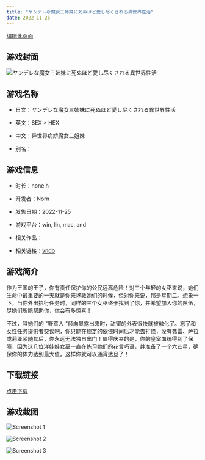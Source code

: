 ```yaml
---
title: "ヤンデレな魔女三姉妹に死ぬほど愛し尽くされる異世界性活"
date: 2022-11-25
---
```

[编辑此页面](https://github.com/ACG-3/ADV3-source/blob/main/source/_posts/games/%E3%83%A4%E3%83%B3%E3%83%87%E3%83%AC%E3%81%AA%E9%AD%94%E5%A5%B3%E4%B8%89%E5%A7%89%E5%A6%B9%E3%81%AB%E6%AD%BB%E3%81%AC%E3%81%BB%E3%81%A9%E6%84%9B%E3%81%97%E5%B0%BD%E3%81%8F%E3%81%95%E3%82%8C%E3%82%8B%E7%95%B0%E4%B8%96%E7%95%8C%E6%80%A7%E6%B4%BB.md)

## 游戏封面

![ヤンデレな魔女三姉妹に死ぬほど愛し尽くされる異世界性活](https%3A//pan.timero.xyz/onedrive/img_lib_001/%E3%83%A4%E3%83%B3%E3%83%87%E3%83%AC%E3%81%AA%E9%AD%94%E5%A5%B3%E4%B8%89%E5%A7%89%E5%A6%B9%E3%81%AB%E6%AD%BB%E3%81%AC%E3%81%BB%E3%81%A9%E6%84%9B%E3%81%97%E5%B0%BD%E3%81%8F%E3%81%95%E3%82%8C%E3%82%8B%E7%95%B0%E4%B8%96%E7%95%8C%E6%80%A7%E6%B4%BB_cover.avif)


## 游戏名称

- 日文：ヤンデレな魔女三姉妹に死ぬほど愛し尽くされる異世界性活
- 英文：SEX × HEX
- 中文：异世界病娇魔女三姐妹

- 别名：


## 游戏信息

- 时长：none h
- 开发者：Norn
- 发售日期：2022-11-25
- 游戏平台：win, lin, mac, and
- 相关作品：

- 相关链接：[vndb](https://vndb.org/v39954)


## 游戏简介

作为王国的王子，你有责任保护你的公民远离危险！对三个年轻的女巫来说，她们生命中最重要的一天就是你来拯救她们的时候，但对你来说，那是星期二。想象一下，当你外出执行任务时，同样的三个女巫终于找到了你，并希望加入你的队伍，尽她们所能帮助你，你会有多惊喜！

不过，当她们的 "野蛮人 "倾向显露出来时，甜蜜的外表很快就被融化了。忘了和女性任务提供者交谈吧，你只能在规定的依偎时间后才能去打怪，没有弗雷、萨拉或莉亚紧随其后，你永远无法独自出门！值得庆幸的是，你的皇室血统得到了保障，因为这几位洋娃娃女巫一直在练习她们的花言巧语，并准备了一个六芒星，确保你的体力达到最大值，这样你就可以通宵达旦了！




## 下载链接

[点击下载](https://pan.timero.xyz/onedrive/adv_lib_001/%E3%83%A4%E3%83%B3%E3%83%87%E3%83%AC%E3%81%AA%E9%AD%94%E5%A5%B3%E4%B8%89%E5%A7%89%E5%A6%B9%E3%81%AB%E6%AD%BB%E3%81%AC%E3%81%BB%E3%81%A9%E6%84%9B%E3%81%97%E5%B0%BD%E3%81%8F%E3%81%95%E3%82%8C%E3%82%8B%E7%95%B0%E4%B8%96%E7%95%8C%E6%80%A7%E6%B4%BB)


## 游戏截图


![Screenshot 1](https%3A//pan.timero.xyz/onedrive/img_lib_001/%E3%83%A4%E3%83%B3%E3%83%87%E3%83%AC%E3%81%AA%E9%AD%94%E5%A5%B3%E4%B8%89%E5%A7%89%E5%A6%B9%E3%81%AB%E6%AD%BB%E3%81%AC%E3%81%BB%E3%81%A9%E6%84%9B%E3%81%97%E5%B0%BD%E3%81%8F%E3%81%95%E3%82%8C%E3%82%8B%E7%95%B0%E4%B8%96%E7%95%8C%E6%80%A7%E6%B4%BB_Screenshot_1.avif)

![Screenshot 2](https%3A//pan.timero.xyz/onedrive/img_lib_001/%E3%83%A4%E3%83%B3%E3%83%87%E3%83%AC%E3%81%AA%E9%AD%94%E5%A5%B3%E4%B8%89%E5%A7%89%E5%A6%B9%E3%81%AB%E6%AD%BB%E3%81%AC%E3%81%BB%E3%81%A9%E6%84%9B%E3%81%97%E5%B0%BD%E3%81%8F%E3%81%95%E3%82%8C%E3%82%8B%E7%95%B0%E4%B8%96%E7%95%8C%E6%80%A7%E6%B4%BB_Screenshot_2.avif)

![Screenshot 3](https%3A//pan.timero.xyz/onedrive/img_lib_001/%E3%83%A4%E3%83%B3%E3%83%87%E3%83%AC%E3%81%AA%E9%AD%94%E5%A5%B3%E4%B8%89%E5%A7%89%E5%A6%B9%E3%81%AB%E6%AD%BB%E3%81%AC%E3%81%BB%E3%81%A9%E6%84%9B%E3%81%97%E5%B0%BD%E3%81%8F%E3%81%95%E3%82%8C%E3%82%8B%E7%95%B0%E4%B8%96%E7%95%8C%E6%80%A7%E6%B4%BB_Screenshot_3.avif)

